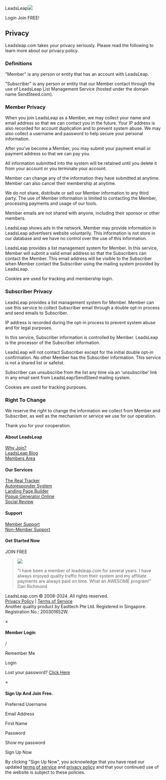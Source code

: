 LeadsLeap![](https://leadsleap.com/images/lllogoblue.png)

Login Join FREE!

Privacy
-------

Leadsleap.com takes your privacy seriously. Please read the following to learn more about our privacy policy.  

### Definitions

"Member" is any person or entity that has an account with LeadsLeap.  
  
"Subscriber" is any person or entity that our Member contact through the use of LeadsLeap List Management Service (hosted under the domain name SendSteed.com).  

### Member Privacy

When you join LeadsLeap as a Member, we may collect your name and email address so that we can contact you in the future. Your IP address is also recorded for account duplication and to prevent system abuse. We may also collect a username and password to help secure your personal information.  
  
After you've become a Member, you may submit your payment email or payment address so that we can pay you.  
  
All information submitted into the system will be retained until you delete it from your account or you terminate your account.  
  
Member can change any of the information they have submitted at anytime. Member can also cancel their membership at anytime.  
  
We do not share, distribute or sell our Member information to any third party. The use of Member information is limited to contacting the Member, processing payments and usage of our tools.  
  
Member emails are not shared with anyone, including their sponsor or other members.  
  
LeadsLeap shows ads in the network. Member may provide information in LeadsLeap advertisers website voluntarily. This information is not store in our database and we have no control over the use of this information.  
  
LeadsLeap provides a list management system for Member. In this service, Member will submit a valid email address so that the Subscribers can contact the Member. This email address will be visible to the Subscriber when Member contact the Subscriber using the mailing system provided by LeadsLeap.  
  
Cookies are used for tracking and membership login.  

### Subscriber Privacy

LeadsLeap provides a list management system for Member. Member can use this service to collect Subscriber email through a double opt-in process and send emails to Subscriber.  
  
IP address is recorded during the opt-in process to prevent system abuse and for legal purposes.  
  
In this service, Subscriber information is controlled by Member. LeadsLeap is the processor of the Subscriber information.  
  
LeadsLeap will not contact Subscriber except for the initial double opt-in confirmation. No other Member has the Subscriber information. This service is not a shared list or safelist.  
  
Subscriber can unsubscribe from the list any time via an 'unsubscribe' link in any email sent from LeadsLeap/SendSteed mailing system.  
  
Cookies are used for tracking purposes.  

### Right To Change

We reserve the right to change the information we collect from Member and Subscriber, as well as the mechanism or service we use for our operation.  
  
Thank you for your cooperation.

#### About LeadsLeap

[Why Join?](https://leadsleap.com/)  
[LeadsLeap Blog](https://leadsleap.com/blog)  
[Members Area](https://leadsleap.com/members/)  

#### Our Services

[The Real Tracker](https://leadsleap.com/therealtracker/)  
[Autoresponder System](https://sendsteed.com/)  
[Landing Page Builder](https://leadsleap.com/pagebuilder/)  
[Popup Generator Online](https://leadsleap.com/popupxpert/)  
[Social Review](https://leadsleap.com/socialreview/)

#### Support

[Member Support](https://leadsleap.com/members/support.php)  
[Non-Member Support](https://leadsleap.com/contact.php)  

#### Get Started Now

JOIN FREE

> ![](https://leadsleap.com/images/testi-beyondme.jpg)
> 
> "I have been a member of leadsleap.com for several years. I have always enjoyed quality traffic from their system and my affiliate payments are always paid on time. What an AWESOME program!"  
> Dan Richmond

LeadsLeap.com © 2008-2024. All rights reserved.  
[Privacy Policy](https://leadsleap.com/privacy.php) | [Terms of Service](https://leadsleap.com/terms.php)  
Another quality product by Easttech Pte Ltd. Registered in Singapore. Registration No.: 200301652W.

×

#### Member Login

/

Remember Me

  Login

Lost your password? [Click Here](https://leadsleap.com/members/sendpasswd.php)

×

#### Sign Up And Join Free.

Preferred Username

Email Address

First Name

Password

 

Show my password

Sign Up Now

By clicking "Sign Up Now", you acknowledge that you have read our updated [terms of service](https://leadsleap.com/terms.php) and [privacy policy](https://leadsleap.com/privacy.php) and that your continued use of the website is subject to these policies.